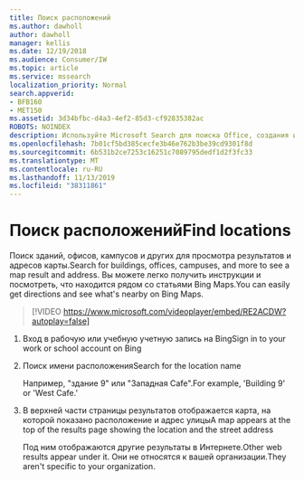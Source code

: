 ```yaml
---
title: Поиск расположений
ms.author: dawholl
author: dawholl
manager: kellis
ms.date: 12/19/2018
ms.audience: Consumer/IW
ms.topic: article
ms.service: mssearch
localization_priority: Normal
search.appverid:
- BFB160
- MET150
ms.assetid: 3d34bfbc-d4a3-4ef2-85d3-cf92835382ac
ROBOTS: NOINDEX
description: Используйте Microsoft Search для поиска Office, создания и других расположений рабочих областей, получения инструкций и т. д.
ms.openlocfilehash: 7b01cf5bd385cecfe3b46e762b3be39cd9301f8d
ms.sourcegitcommit: 6b531b2ce7253c16251c7089795dedf1d2f3fc33
ms.translationtype: MT
ms.contentlocale: ru-RU
ms.lasthandoff: 11/13/2019
ms.locfileid: "38311861"
---
```

# <a name="find-locations"></a><span data-ttu-id="6aaee-103">Поиск расположений</span><span class="sxs-lookup"><span data-stu-id="6aaee-103">Find locations</span></span>

<span data-ttu-id="6aaee-104">Поиск зданий, офисов, кампусов и других для просмотра результатов и адресов карты.</span><span class="sxs-lookup"><span data-stu-id="6aaee-104">Search for buildings, offices, campuses, and more to see a map result and address.</span></span> <span data-ttu-id="6aaee-105">Вы можете легко получить инструкции и посмотреть, что находится рядом со статьями Bing Maps.</span><span class="sxs-lookup"><span data-stu-id="6aaee-105">You can easily get directions and see what's nearby on Bing Maps.</span></span>

> [!VIDEO https://www.microsoft.com/videoplayer/embed/RE2ACDW?autoplay=false]
  
1. <span data-ttu-id="6aaee-106">Вход в рабочую или учебную учетную запись на Bing</span><span class="sxs-lookup"><span data-stu-id="6aaee-106">Sign in to your work or school account on Bing</span></span>
    
2. <span data-ttu-id="6aaee-107">Поиск имени расположения</span><span class="sxs-lookup"><span data-stu-id="6aaee-107">Search for the location name</span></span>
    
    <span data-ttu-id="6aaee-108">Например, "здание 9" или "Западная Cafe".</span><span class="sxs-lookup"><span data-stu-id="6aaee-108">For example, 'Building 9' or 'West Cafe.'</span></span>
    
3. <span data-ttu-id="6aaee-109">В верхней части страницы результатов отображается карта, на которой показано расположение и адрес улицы</span><span class="sxs-lookup"><span data-stu-id="6aaee-109">A map appears at the top of the results page showing the location and the street address</span></span>
    
    <span data-ttu-id="6aaee-110">Под ним отображаются другие результаты в Интернете.</span><span class="sxs-lookup"><span data-stu-id="6aaee-110">Other web results appear under it.</span></span> <span data-ttu-id="6aaee-111">Они не относятся к вашей организации.</span><span class="sxs-lookup"><span data-stu-id="6aaee-111">They aren't specific to your organization.</span></span>

  

